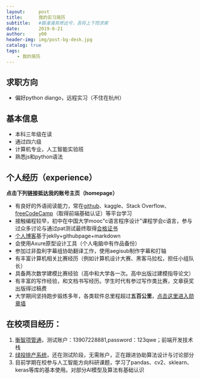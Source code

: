 ```yaml
---
layout:     post
title:      我的实习简历
subtitle:   #路漫漫其修远兮，吾将上下而求索
date:       2019-8-21
author:     y00
header-img: img/post-bg-desk.jpg
catalog: true
tags:
    - 我的简历 
---
```



## 求职方向

* 偏好python diango，远程实习（不住在杭州）

## 基本信息

* 本科三年级在读
* 通过四六级
* 计算机专业，人工智能实验班
* 熟悉js和python语法

## 个人经历（experience）

**点击下列链接抵达我的账号主页（homepage）**

* 有良好的外语阅读能力，常在[github](https://github.com/snowflowersnowflake)、kaggle、Stack Overflow、[freeCodeCamp](https://freecodecamp.cn/snowflowersnowflake)（取得前端基础认证）等平台学习
* 接触编程较早，初中在中国大学mooc"c语言程序设计"课程学会c语言，参与过众多讨论与通过pat测试最终取得[合格证书](https://www.icourse163.org/home.htm?userId=869217#/home/mycert?userId=869217&type=2&p=1)
* [个人博客](https://snowflowersnowflake.github.io/)基于jeklly+githubpage+markdown
* 会使用Axure原型设计工具（个人电脑中有作品备份）
* 参加过非盈利字幕组协助翻译工作，使用aegisub制作字幕和打轴
* 有丰富计算机相关比赛经历（例如计算机设计大赛、黑客马拉松，担任小组队长）
* 具备两次数学建模比赛经验（高中和大学各一次。高中出版过建模指导论文）
* 有丰富的写作经验，和文档书写经历。学生时代有参过写作类比赛，文章获奖出版得过稿费
* 大学期间坚持跑步锻炼多年，各类软件总里程超过**五百公里**，[点击这里进入勋章墙](https://github.com/snowflowersnowflake/snowflowersnowflake.github.io/blob/master/img/sport.jpg)

## 在校项目经历：
1. [衡智项管通](http://115.159.83.179:8093/#/login?redirect=%2Fdashboard)，测试账户：13907228881,password：123qwe；前端开发技术栈
2. [绿投排产系统](http://115.159.83.179:8086/)，还在测试阶段，无需账户，正在跟进协助算法设计与讨论部分
3. 目前学期在校参与人工智能方向科研课题，学习了pandas、cv2、sklearn、keras等库的基本使用。对部分AI模型及算法有基础认识 
 
